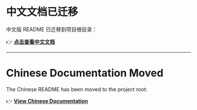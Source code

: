 # 中文文档已迁移

中文版 README 已迁移到项目根目录：

👉 **[点击查看中文文档](../../README_ZH.md)**

---

# Chinese Documentation Moved

The Chinese README has been moved to the project root:

👉 **[View Chinese Documentation](../../README_ZH.md)**
